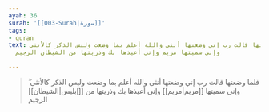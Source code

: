 ```yaml
---
ayah: 36
surah: '[[003-Surah|سورة]]'
tags:
- quran
text: فلما وضعتها قالت رب إني وضعتها أنثى والله أعلم بما وضعت وليس الذكر كالأنثى ۖ
  وإني سميتها مريم وإني أعيذها بك وذريتها من الشيطان الرجيم

---
```

> فلما وضعتها قالت رب إني وضعتها أنثى والله أعلم بما وضعت وليس الذكر كالأنثى ۖ وإني سميتها [[مريم|مريم]] وإني أعيذها بك وذريتها من [[إبليس|الشيطان]] الرجيم
